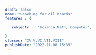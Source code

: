 ```yaml
---
draft: false
name: "Coaching for all boards"
features : {

   subjects :  "Science,Math, Computer",
  
}
classes: "IV,V,VI,VII,VIII"
publishDate: "2022-11-08 15:39"
---
```

